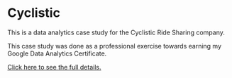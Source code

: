 # Cyclistic

This is a data analytics case study for the Cyclistic Ride Sharing company.

This case study was done as a professional exercise towards earning my Google Data Analytics Certificate.

[Click here to see the full details.](report/Cyclistic_Data_Analytics_Report.md)
